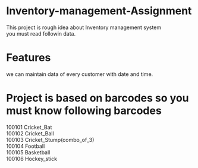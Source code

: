 # Inventory-management-Assignment
  This project is rough idea about Inventory management system  
  you must read followin data.
  
# Features 
we can maintain data of every customer with date and time.

# Project is based on barcodes so you must know following barcodes
100101 Cricket_Bat  
100102 Cricket_Ball  
100103 Cricket_Stump(combo_of_3)   
100104 Football  
100105 Basketball  
100106 Hockey_stick   
